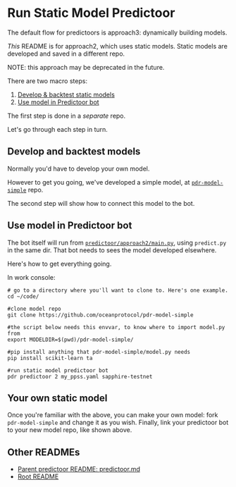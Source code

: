 <!--
Copyright 2023 Ocean Protocol Foundation
SPDX-License-Identifier: Apache-2.0
-->

# Run Static Model Predictoor

The default flow for predictoors is approach3: dynamically building models.

_This_ README is for approach2, which uses static models. Static models are developed and saved in a different repo.

NOTE: this approach may be deprecated in the future.

There are two macro steps:
1. [Develop & backtest static models](#develop-and-backtest-models)
1. [Use model in Predictoor bot](#use-model-in-predictoor-bot)

The first step is done in a _separate_ repo.

Let's go through each step in turn.

## Develop and backtest models

Normally you'd have to develop your own model.

However to get you going, we've developed a simple model, at [`pdr-model-simple`](https://github.com/oceanprotocol/pdr-model-simple) repo.

The second step will show how to connect this model to the bot.

## Use model in Predictoor bot

The bot itself will run from [`predictoor/approach2/main.py`](../pdr_backend/predictoor/approach2/main.py), using `predict.py` in the same dir. That bot needs to sees the model developed elsewhere.

Here's how to get everything going.

In work console:
```console
# go to a directory where you'll want to clone to. Here's one example.
cd ~/code/ 

#clone model repo
git clone https://github.com/oceanprotocol/pdr-model-simple

#the script below needs this envvar, to know where to import model.py from
export MODELDIR=$(pwd)/pdr-model-simple/

#pip install anything that pdr-model-simple/model.py needs
pip install scikit-learn ta

#run static model predictoor bot
pdr predictoor 2 my_ppss.yaml sapphire-testnet
```

## Your own static model

Once you're familiar with the above, you can make your own model: fork `pdr-model-simple` and change it as you wish. Finally, link your predictoor bot to your new model repo, like shown above.

## Other READMEs

- [Parent predictoor README: predictoor.md](./predictoor.md)
- [Root README](../README.md)

